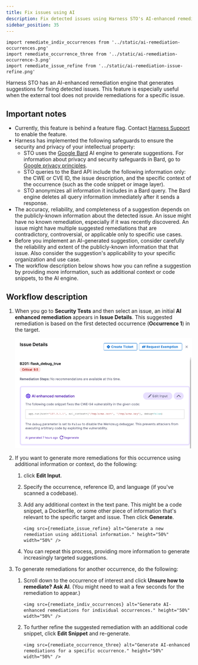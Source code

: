 ```yaml
---
title: Fix issues using AI
description: Fix detected issues using Harness STO's AI-enhanced remediation engine.
sidebar_position: 35
---
```


```mdx-code-block
import remediate_indiv_occurrences from '../static/ai-remediation-occurrences.png'
import remediate_occurrence_three from '../static/ai-remediation-occurrence-3.png'
import remediate_issue_refine from '../static/ai-remediation-issue-refine.png'
```

Harness STO has an AI-enhanced remediation engine that generates suggestions for fixing detected issues. This feature is especially useful when the external tool does not provide remediations for a specific issue. 

## Important notes
* Currently, this feature is behind a feature flag. Contact [Harness Support](mailto:support@harness.io) to enable the feature. 
* Harness has implemented the following safeguards to ensure the security and privacy of your intellectual property: 
  * STO uses the [Google Bard](https://bard.google.com/) AI engine to generate suggestions. For information about privacy and security safeguards in Bard, go to [Google privacy principles](https://safety.google/principles/).  
  * STO queries to the Bard API include the following information only: the CWE or CVE ID, the issue description, and the specific context of the occurrence (such as the code snippet or image layer).
  * STO anonymizes all information it includes in a Bard query. The Bard engine deletes all query information immediately after it sends a response. 
* The accuracy, reliability, and completeness of a suggestion depends on the publicly-known information about the detected issue. An issue might have no known remediation, especially if it was recently discovered. An issue might have multiple suggested remediations that are contradictory, controversial, or applicable only to specific use cases.
* Before you implement an AI-generated suggestion, consider carefully the reliability and extent of the publicly-known information that that issue. Also consider the suggestion's applicability to your specific organization and use case.
* The workflow description below shows how you can refine a suggestion by providing more information, such as additional context or code snippets, to the AI engine.

## Workflow description

1. When you go to **Security Tests** and then select an issue, an initial **AI enhanced remediation** appears in **Issue Details**. This suggested remediation is based on the first detected occurrence (**Occurrence 1**) in the target. 

   ![](../static/ai-remediation-issue.png)

2. If you want to generate more remediations for this occurrence using additional information or context, do the following: 

   1. click **Edit Input**. 

   2. Specify the occurrence, reference ID, and language (if you've scanned a codebase). 

   3. Add any additional context in the text pane. This might be a code snippet, a Dockerfile, or some other piece of information that's relevant to the specific target and issue. Then click **Generate**. 

       ```mdx-code-block
      <img src={remediate_issue_refine} alt="Generate a new remediation using additional information." height="50%" width="50%" />
      ```

   4. You can repeat this process, providing more information to generate increasingly targeted suggestions. 


3. To generate remediations for another occurrence,  do the following:

   1. Scroll down to the occurrence of interest and click **Unsure how to remediate? Ask AI**. (You might need to wait a few seconds for the remediation to appear.)

      ```mdx-code-block
      <img src={remediate_indiv_occurrences} alt="Generate AI-enhanced remediations for individual occurrences." height="50%" width="50%" />
      ```

   2. To further refine the suggested remediation with an additional code snippet, click **Edit Snippet** and re-generate.

      ```mdx-code-block
      <img src={remediate_occurrence_three} alt="Generate AI-enhanced remediations for a specific occurrence." height="50%" width="50%" />
      ```
      
